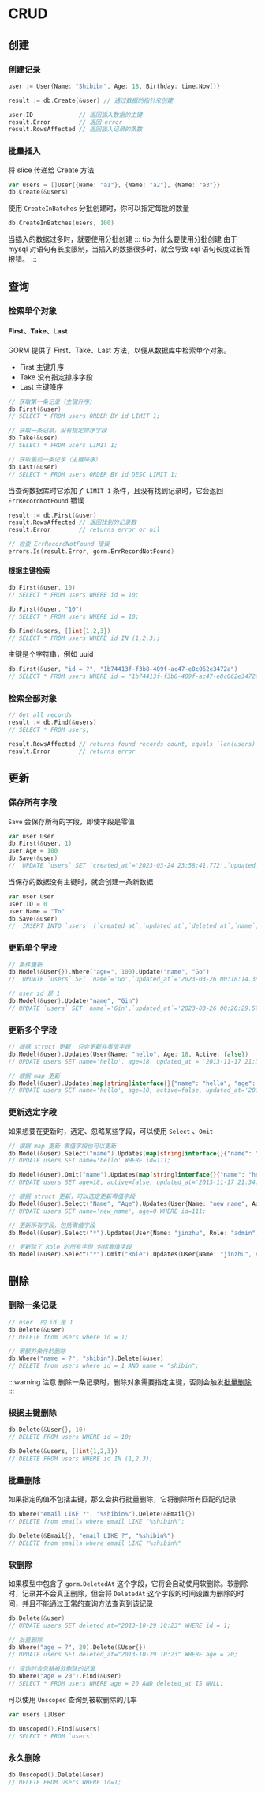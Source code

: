 # CRUD
## 创建
### 创建记录
```go
user := User{Name: "Shibibn", Age: 18, Birthday: time.Now()}

result := db.Create(&user) // 通过数据的指针来创建

user.ID             // 返回插入数据的主键
result.Error        // 返回 error
result.RowsAffected // 返回插入记录的条数
```
### 批量插入
将 slice 传递给 Create 方法
```go
var users = []User{{Name: "a1"}, {Name: "a2"}, {Name: "a3"}}
db.Create(&users)
```
使用 `CreateInBatches` 分批创建时，你可以指定每批的数量
```go
db.CreateInBatches(users, 100)
```
当插入的数据过多时，就要使用分批创建
::: tip 为什么要使用分批创建
由于 mysql 对语句有长度限制，当插入的数据很多时，就会导致 sql 语句长度过长而报错。
:::
## 查询
### 检索单个对象

#### First、Take、Last
GORM 提供了 First、Take、Last 方法，以便从数据库中检索单个对象。
* First 主键升序
* Take 没有指定排序字段
* Last 主键降序
```go
// 获取第一条记录（主键升序）
db.First(&user)
// SELECT * FROM users ORDER BY id LIMIT 1;

// 获取一条记录，没有指定排序字段
db.Take(&user)
// SELECT * FROM users LIMIT 1;

// 获取最后一条记录（主键降序）
db.Last(&user)
// SELECT * FROM users ORDER BY id DESC LIMIT 1;
```
当查询数据库时它添加了 `LIMIT 1` 条件，且没有找到记录时，它会返回 `ErrRecordNotFound` 错误
```go
result := db.First(&user)
result.RowsAffected // 返回找到的记录数
result.Error        // returns error or nil

// 检查 ErrRecordNotFound 错误
errors.Is(result.Error, gorm.ErrRecordNotFound)
```
#### 根据主键检索

```go
db.First(&user, 10)
// SELECT * FROM users WHERE id = 10;

db.First(&user, "10")
// SELECT * FROM users WHERE id = 10;

db.Find(&users, []int{1,2,3})
// SELECT * FROM users WHERE id IN (1,2,3);
```
主键是个字符串，例如 uuid
```go
db.First(&user, "id = ?", "1b74413f-f3b8-409f-ac47-e8c062e3472a")
// SELECT * FROM users WHERE id = "1b74413f-f3b8-409f-ac47-e8c062e3472a";
```
### 检索全部对象
```go
// Get all records
result := db.Find(&users)
// SELECT * FROM users;

result.RowsAffected // returns found records count, equals `len(users)`
result.Error        // returns error
```
## 更新
### 保存所有字段

`Save` 会保存所有的字段，即使字段是零值

```go
var user User
db.First(&user, 1)
user.Age = 100
db.Save(&user)
//  UPDATE `users` SET `created_at`='2023-03-24 23:58:41.772',`updated_at`='2023-03-26 00:11:49.73',`deleted_at`=NULL,`name`='shibin',`age`=100 WHERE `users`.`deleted_at` IS NULL AND `id` = 1
```
当保存的数据没有主键时，就会创建一条新数据
```go
var user User
user.ID = 0
user.Name = "To"
db.Save(&user)
//  INSERT INTO `users` (`created_at`,`updated_at`,`deleted_at`,`name`,`age`) VALUES ('2023-03-26 00:13:53.304','2023-03-26 00:13:53.304',NULL,'To',0)
```
### 更新单个字段
```go
// 条件更新
db.Model(&User{}).Where("age=", 100).Update("name", "Go")
//  UPDATE `users` SET `name`='Go',`updated_at`='2023-03-26 00:18:14.385' WHERE `age=` = 100 AND `users`.`deleted_at` IS NULL

// user id 是 1
db.Model(&user).Update("name", "Gin")
// UPDATE `users` SET `name`='Gin',`updated_at`='2023-03-26 00:20:29.598' WHERE `users`.`deleted_at` IS NULL AND `id` = 1
```
### 更新多个字段
```go
// 根据 struct 更新  只会更新非零值字段
db.Model(&user).Updates(User{Name: "hello", Age: 18, Active: false})
// UPDATE users SET name='hello', age=18, updated_at = '2013-11-17 21:34:10' WHERE id = 111;

// 根据 map 更新
db.Model(&user).Updates(map[string]interface{}{"name": "hello", "age": 18, "active": false})
// UPDATE users SET name='hello', age=18, active=false, updated_at='2013-11-17 21:34:10' WHERE id=111;
```
### 更新选定字段
如果想要在更新时，选定、忽略某些字段，可以使用 `Select` 、`Omit`
```go
// 根据 map 更新 零值字段也可以更新
db.Model(&user).Select("name").Updates(map[string]interface{}{"name": "hello", "age": 18, "active": false})
// UPDATE users SET name='hello' WHERE id=111;

db.Model(&user).Omit("name").Updates(map[string]interface{}{"name": "hello", "age": 18, "active": false})
// UPDATE users SET age=18, active=false, updated_at='2013-11-17 21:34:10' WHERE id=111;

// 根据 struct 更新，可以选定更新零值字段
db.Model(&user).Select("Name", "Age").Updates(User{Name: "new_name", Age: 0})
// UPDATE users SET name='new_name', age=0 WHERE id=111;

// 更新所有字段，包括零值字段
db.Model(&user).Select("*").Updates(User{Name: "jinzhu", Role: "admin", Age: 0})

// 更新除了 Role 的所有字段 包括零值字段
db.Model(&user).Select("*").Omit("Role").Updates(User{Name: "jinzhu", Role: "admin", Age: 0})
```

## 删除
### 删除一条记录
```go
// user  的 id 是 1
db.Delete(&user)
// DELETE from users where id = 1;

// 带额外条件的删除
db.Where("name = ?", "shibin").Delete(&user)
// DELETE from users where id = 1 AND name = "shibin";
```
:::warning 注意
删除一条记录时，删除对象需要指定主键，否则会触发[批量删除](#批量删除)
:::
### 根据主键删除
```go
db.Delete(&User{}, 10)
// DELETE FROM users WHERE id = 10;

db.Delete(&users, []int{1,2,3})
// DELETE FROM users WHERE id IN (1,2,3);
```

### 批量删除

如果指定的值不包括主键，那么会执行批量删除，它将删除所有匹配的记录

```go
db.Where("email LIKE ?", "%shibin%").Delete(&Email{})
// DELETE from emails where email LIKE "%shibin%";

db.Delete(&Email{}, "email LIKE ?", "%shibin%")
// DELETE from emails where email LIKE "%shibin%"
```
### 软删除
如果模型中包含了 `gorm.DeletedAt` 这个字段，它将会自动使用软删除。软删除时，记录并不会真正删除，但会将 `DeletedAt` 这个字段的时间设置为删除的时间，并且不能通过正常的查询方法查询到该记录

```go
db.Delete(&user)
// UPDATE users SET deleted_at="2013-10-29 10:23" WHERE id = 1;

// 批量删除
db.Where("age = ?", 20).Delete(&User{})
// UPDATE users SET deleted_at="2013-10-29 10:23" WHERE age = 20;

// 查询时会忽略被软删除的记录
db.Where("age = 20").Find(&user)
// SELECT * FROM users WHERE age = 20 AND deleted_at IS NULL;
```

可以使用 `Unscoped` 查询到被软删除的几率
```go
var users []User

db.Unscoped().Find(&users)
// SELECT * FROM `users`
```
### 永久删除
```go
db.Unscoped().Delete(&user)
// DELETE FROM users WHERE id=1;
```